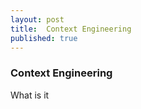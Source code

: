 ```yaml
---
layout: post
title:  Context Engineering
published: true
---
```


### Context Engineering
What is it